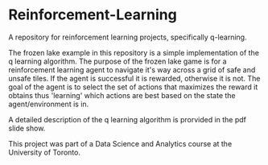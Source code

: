 # Reinforcement-Learning
A repository for reinforcement learning projects, specifically q-learning.

The frozen lake example in this repository is a simple implementation of the q learning algorithm. The purpose of the frozen lake game is for a reinforcement learning agent to navigate it's way across a grid of safe and unsafe tiles. If the agent is successful it is rewarded, otherwise it is not. The goal of the agent is to select the set of actions that maximizes the reward it obtains thus 'learning' which actions are best based on the state the agent/environment is in. 

A detailed description of the q learning algorithm is prorvided in the pdf slide show. 

This project was part of a Data Science and Analytics course at the University of Toronto. 

